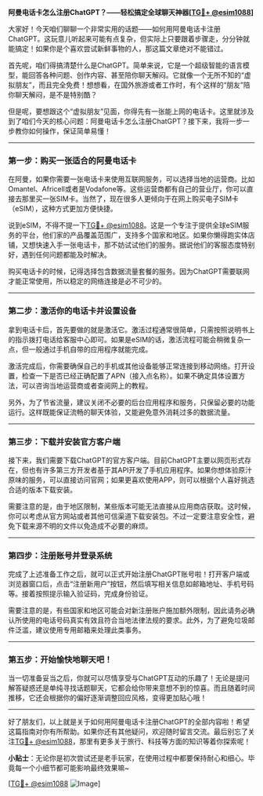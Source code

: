 **阿曼电话卡怎么注册ChatGPT？——轻松搞定全球聊天神器[[TG💪+ @esim1088](https://t.me/s/esim1088)]**

大家好！今天咱们聊聊一个非常实用的话题——如何用阿曼电话卡注册ChatGPT。这玩意儿听起来可能有点复杂，但实际上只要跟着步骤走，分分钟就能搞定！如果你是个喜欢尝试新鲜事物的人，那这篇文章绝对不能错过。

首先呢，咱们得搞清楚什么是ChatGPT。简单来说，它是一个超级智能的语言模型，能回答各种问题、创作内容、甚至陪你聊天解闷。它就像一个无所不知的“虚拟朋友”，而且完全免费！想想看，在国外旅游或者工作时，有个这样的“朋友”陪你聊天解闷，是不是特别酷？

但是呢，要想跟这个“虚拟朋友”见面，你得先有一张能上网的电话卡。这里就涉及到了咱们今天的核心问题：阿曼电话卡怎么注册ChatGPT？接下来，我将一步一步教你如何操作，保证简单易懂！

---

### 第一步：购买一张适合的阿曼电话卡

在阿曼，如果你需要一张电话卡来使用互联网服务，可以选择当地的运营商。比如Omantel、Africell或者是Vodafone等。这些运营商都有自己的营业厅，你可以直接去那里买一张SIM卡。当然了，现在很多人更倾向于在网上购买电子SIM卡（eSIM），这种方式更加方便快捷。

说到eSIM，不得不提一下[TG💪+ @esim1088](https://t.me/s/esim1088)。这是一个专注于提供全球eSIM服务的平台，他们家的产品覆盖范围广，支持多个国家和地区。如果你懒得跑实体店铺，又想快速入手一张电话卡，那不妨试试他们的服务。据说他们的客服态度特别好，遇到任何问题都能及时解决。

购买电话卡的时候，记得选择包含数据流量套餐的服务。因为ChatGPT需要联网才能正常使用，所以稳定的网络连接是必不可少的。

---

### 第二步：激活你的电话卡并设置设备

拿到电话卡后，首先要做的就是激活它。激活过程通常很简单，只需按照说明书上的指示拨打电话给客服中心即可。如果是eSIM的话，激活流程可能会稍微复杂一点，但一般通过手机自带的应用程序就能完成。

激活完成后，你需要确保自己的手机或其他设备能够正常连接到移动网络。打开设置，检查一下是否已经正确配置了APN（接入点名称）。如果不确定具体设置方法，可以咨询当地运营商或者查阅网上的教程。

另外，为了节省流量，建议关闭不必要的后台应用程序和服务，只保留必要的功能运行。这样既能保证流畅的聊天体验，又能避免意外消耗过多的数据流量。

---

### 第三步：下载并安装官方客户端

接下来，我们需要下载ChatGPT的官方客户端。目前ChatGPT主要以网页形式存在，但也有许多第三方开发者基于其API开发了手机应用程序。如果你想体验原汁原味的服务，可以直接访问官网；如果更喜欢使用APP，则可以根据个人喜好挑选合适的版本下载安装。

需要注意的是，由于地区限制，某些版本可能无法直接从应用商店获取。这时候，你可以考虑从官方网站或者其他可信渠道下载安装包。不过一定要注意安全性，避免下载来源不明的文件以免造成不必要的麻烦。

---

### 第四步：注册账号并登录系统

完成了上述准备工作之后，就可以正式开始注册ChatGPT账号啦！打开客户端或浏览器窗口后，点击“注册新用户”按钮，然后填写相关信息如邮箱地址、手机号码等。接着按照提示输入验证码，完成身份验证。

需要注意的是，有些国家和地区可能会对新注册账户施加额外限制，因此请务必确认所使用的电话号码真实有效且符合当地法律法规的要求。此外，为了避免垃圾邮件泛滥，建议使用专用邮箱来处理此类事务。

---

### 第五步：开始愉快地聊天吧！

当一切准备妥当之后，你就可以尽情享受与ChatGPT互动的乐趣了！无论是提问解答疑惑还是单纯寻找话题聊天，它都会给你带来意想不到的惊喜。而且随着时间推移，它还会根据你的偏好逐渐调整回应风格，变得更加贴心哦！

---

好了朋友们，以上就是关于如何用阿曼电话卡注册ChatGPT的全部内容啦！希望这篇指南对你有所帮助。如果你还有其他疑问，欢迎随时留言交流。最后别忘了关注[TG💪+ @esim1088](https://t.me/s/esim1088)，那里有更多关于旅行、科技等方面的知识等着你探索呢！

**小贴士**：无论你是初次尝试还是老手玩家，在使用过程中都要保持耐心和细心。毕竟每一个小细节都可能影响最终效果嘛~

[[TG💪+ @esim1088](https://t.me/s/esim1088) ![Image](https://i.postimg.cc/4NQfJmqS/Snipaste-2025-05-13-00-14-12.png)]